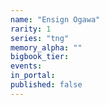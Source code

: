 ```yaml
---
name: "Ensign Ogawa"
rarity: 1
series: "tng"
memory_alpha: ""
bigbook_tier:
events:
in_portal:
published: false
---
```

